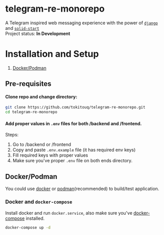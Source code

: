 # telegram-re-monorepo
A Telegram inspired web messaging experience with the power of [`django`](https://www.djangoproject.com/) and [`solid-start`](https://start.solidjs.com/getting-started/what-is-solidstart)\
Project status: **In Development**

# Installation and Setup
1. [Docker/Podman](#dockerpodman)

## Pre-requisites
#### Clone repo and change directory:
```bash
git clone https://github.com/tokitouq/telegram-re-monorepo.git
cd telegram-re-monorepo
```
#### Add proper values in `.env` files for both /backend and /frontend.
Steps:
1. Go to /backend or /frontend
2. Copy and paste `.env.example` file (it has required env keys)
3. Fill required keys with proper values
4. Make sure you've proper `.env` file on both ends directory.

## Docker/Podman
You could use [docker](https://www.docker.com/) or [podman](https://podman.io/)(recommended) to build/test application.
### Docker and `docker-compose`
Install docker and run `docker.service`, also make sure you've [docker-compose](https://docs.docker.com/compose/) installed.
```bash
docker-compose up -d
```
